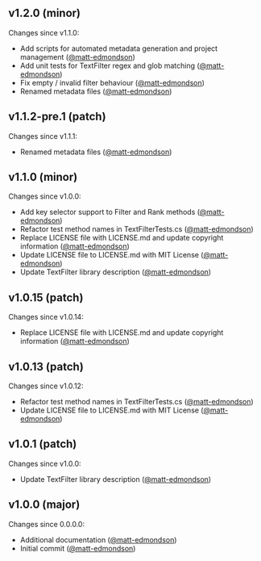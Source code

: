 ## v1.2.0 (minor)

Changes since v1.1.0:

- Add scripts for automated metadata generation and project management ([@matt-edmondson](https://github.com/matt-edmondson))
- Add unit tests for TextFilter regex and glob matching ([@matt-edmondson](https://github.com/matt-edmondson))
- Fix empty / invalid filter behaviour ([@matt-edmondson](https://github.com/matt-edmondson))
- Renamed metadata files ([@matt-edmondson](https://github.com/matt-edmondson))

## v1.1.2-pre.1 (patch)

Changes since v1.1.1:

- Renamed metadata files ([@matt-edmondson](https://github.com/matt-edmondson))

## v1.1.0 (minor)

Changes since v1.0.0:

- Add key selector support to Filter and Rank methods ([@matt-edmondson](https://github.com/matt-edmondson))
- Refactor test method names in TextFilterTests.cs ([@matt-edmondson](https://github.com/matt-edmondson))
- Replace LICENSE file with LICENSE.md and update copyright information ([@matt-edmondson](https://github.com/matt-edmondson))
- Update LICENSE file to LICENSE.md with MIT License ([@matt-edmondson](https://github.com/matt-edmondson))
- Update TextFilter library description ([@matt-edmondson](https://github.com/matt-edmondson))

## v1.0.15 (patch)

Changes since v1.0.14:

- Replace LICENSE file with LICENSE.md and update copyright information ([@matt-edmondson](https://github.com/matt-edmondson))

## v1.0.13 (patch)

Changes since v1.0.12:

- Refactor test method names in TextFilterTests.cs ([@matt-edmondson](https://github.com/matt-edmondson))
- Update LICENSE file to LICENSE.md with MIT License ([@matt-edmondson](https://github.com/matt-edmondson))

## v1.0.1 (patch)

Changes since v1.0.0:

- Update TextFilter library description ([@matt-edmondson](https://github.com/matt-edmondson))

## v1.0.0 (major)

Changes since 0.0.0.0:

- Additional documentation ([@matt-edmondson](https://github.com/matt-edmondson))
- Initial commit ([@matt-edmondson](https://github.com/matt-edmondson))


